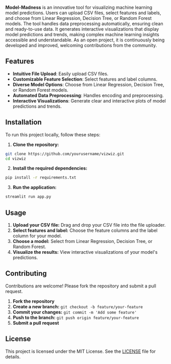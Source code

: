
**Model-Madness** is an innovative tool for visualizing machine learning model predictions. Users can upload CSV files, select features and labels, and choose from Linear Regression, Decision Tree, or Random Forest models. The tool handles data preprocessing automatically, ensuring clean and ready-to-use data. It generates interactive visualizations that display model predictions and trends, making complex machine learning insights accessible and understandable. As an open project, it is continuously being developed and improved, welcoming contributions from the community.

## Features

- **Intuitive File Upload**: Easily upload CSV files.
- **Customizable Feature Selection**: Select features and label columns.
- **Diverse Model Options**: Choose from Linear Regression, Decision Tree, or Random Forest models.
- **Automated Data Preprocessing**: Handles encoding and preprocessing.
- **Interactive Visualizations**: Generate clear and interactive plots of model predictions and trends.

## Installation

To run this project locally, follow these steps:

1. **Clone the repository:**

```sh
git clone https://github.com/yourusername/vizwiz.git
cd vizwiz
```

2. **Install the required dependencies:**

```sh
pip install -r requirements.txt
```

3. **Run the application:**

```sh
streamlit run app.py
```

## Usage

1. **Upload your CSV file:** Drag and drop your CSV file into the file uploader.
2. **Select features and label:** Choose the feature columns and the label column for your model.
3. **Choose a model:** Select from Linear Regression, Decision Tree, or Random Forest.
4. **Visualize the results:** View interactive visualizations of your model's predictions.

## Contributing

Contributions are welcome! Please fork the repository and submit a pull request.

1. **Fork the repository**
2. **Create a new branch:** `git checkout -b feature/your-feature`
3. **Commit your changes:** `git commit -m 'Add some feature'`
4. **Push to the branch:** `git push origin feature/your-feature`
5. **Submit a pull request**

## License

This project is licensed under the MIT License. See the [LICENSE](LICENSE) file for details.

